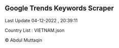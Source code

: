 

## Google Trends Keywords Scraper 
 
Last Update 04-12-2022 , 20:39:11

Country List :
VIETNAM.json



© Abdul Muttaqin 
